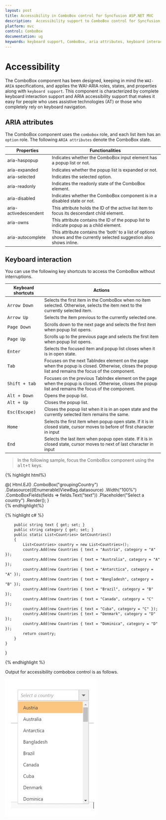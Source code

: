 ```yaml
---
layout: post
title: Accessibility in ComboBox control for Syncfusion ASP.NET MVC
description:  Accessibility support to ComboBox control for Syncfusion ASP.NET MVC
platform: mvc
control: ComboBox
documentation: ug
keywords: keyboard support, ComboBox, aria attributes, keyboard interaction
---
```


# Accessibility

The ComboBox component has been designed, keeping in mind the `WAI-ARIA` specifications, and applies the WAI-ARIA roles, states, and properties along with `keyboard support`. This component is characterized by complete keyboard interaction support and ARIA accessibility support that makes it easy for people who uses assistive technologies (AT) or those who completely rely on keyboard navigation.

## ARIA attributes

The ComboBox component uses the `combobox` role, and each list item has an `option` role. The following
`ARIA attributes` denote the ComboBox state.

| **Properties** | **Functionalities** |
| --- | --- |
| aria-haspopup | Indicates whether the ComboBox input element has a popup list or not. |
| aria-expanded | Indicates whether the popup list is expanded or not. |
| aria-selected | Indicates the selected option. |
| aria-readonly | Indicates the readonly state of the ComboBox element. |
| aria-disabled | Indicates whether the ComboBox component is in a disabled state or not. |
| aria-activedescendent | This attribute holds the ID of the active list item  to focus its descendant child element. |
| aria-owns | This attribute contains the ID of the popup list to indicate popup as a child element. |
| aria-autocomplete | This attribute contains the ‘both’ to a list of options shows and the currently selected suggestion also shows inline. |

## Keyboard interaction

You can use the following key shortcuts to access the ComboBox without interruptions.

| **Keyboard shortcuts** | **Actions** |
| --- | --- |
| <kbd>Arrow Down</kbd> | Selects the first item in the ComboBox when no item selected. Otherwise, selects the item next to the currently selected item. |
| <kbd>Arrow Up</kbd> | Selects the item previous to the currently selected one. |
| <kbd>Page Down</kbd> | Scrolls down to the next page and selects the first item when popup list opens. |
| <kbd>Page Up</kbd> | Scrolls up to the previous page and selects the first item when popup list opens. |
| <kbd>Enter</kbd> | Selects the focused item and popup list closes when it is in open state. |
| <kbd>Tab</kbd> | Focuses on the next TabIndex element on the page when the popup is closed. Otherwise, closes the popup list and remains the focus of the component. |
| <kbd>Shift + tab </kbd> | Focuses on the previous TabIndex element on the page when the popup is closed. Otherwise, closes the popup list and remains the focus of the component. |
| <kbd>Alt + Down</kbd> | Opens the popup list. |
| <kbd>Alt + Up</kbd> | Closes the popup list.|
| <kbd>Esc(Escape)</kbd> | Closes the popup list when it is in an open state and the currently selected item remains the same. |
| <kbd>Home</kbd> | Selects the first item when popup open state. If it is in closed state, cursor moves to before of first character in input |
| <kbd>End</kbd> | Selects the last item when popup open state. If it is in closed state, cursor moves to next of last character in input  |

> In the following sample, focus the ComboBox component using the <kbd>alt+t</kbd> keys.


{% highlight html%}

<div class="frame">
        <div class="control">
            @{
                Html.EJ()
                    .ComboBox("groupingCountry")
                    .Datasource((IEnumerable<Countries>)ViewBag.datasource)
                    .Width("100%")
                    .ComboBoxFields(fields => fields.Text("text"))
                    .Placeholder("Select a country")
                    .Render();
            }
        </div>
    </div>
<script type="text/javascript">
   
    $(function () {
        $(document).on("keydown", function (e) {
            if (e.altKey && e.keyCode === 84 /* t */) {
                // press alt+t to focus the control.
               $("#groupingCountry").focus();
            }
        });

    });
</script>
{% endhighlight%}

{% highlight c# %}

        public string text { get; set; }
        public string category { get; set; }
        public static List<Countries> GetCountries()
        {
            List<Countries> country = new List<Countries>();
            country.Add(new Countries { text = "Austria", category = "A" });
            country.Add(new Countries { text = "Australia", category = "A" });
            country.Add(new Countries { text = "Antarctica", category = "A" });
            country.Add(new Countries { text = "Bangladesh", category = "B" });
            country.Add(new Countries { text = "Brazil", category = "B" });
            country.Add(new Countries { text = "Canada", category = "C" });
            country.Add(new Countries { text = "Cuba", category = "C" });
            country.Add(new Countries { text = "Denmark", category = "D" });
            country.Add(new Countries { text = "Dominica", category = "D" });
            return country;
        }
    }
}

{% endhighlight %}



Output for accessibility combobox control is as follows.


![](Combobox_accessibility_images/accessibility.png)
